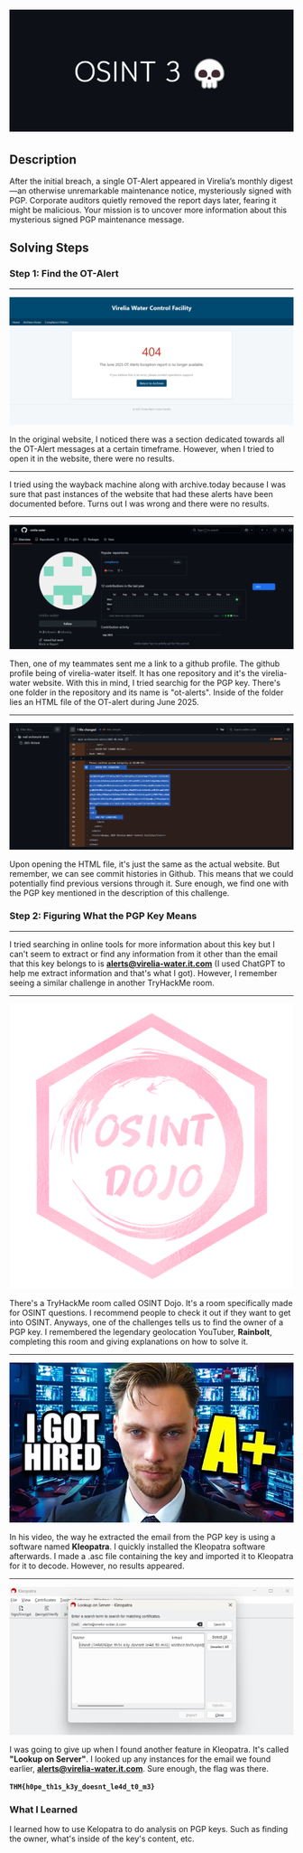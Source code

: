 # ![Title](additional-files/osint3-title.png)

## Description

After the initial breach, a single OT-Alert appeared in Virelia’s monthly digest—an otherwise unremarkable maintenance notice, mysteriously signed with PGP. Corporate auditors quietly removed the report days later, fearing it might be malicious. Your mission is to uncover more information about this mysterious signed PGP maintenance message.

## Solving Steps

### Step 1: Find the OT-Alert

---

![Website Preview](additional-files/website-preview.png)

In the original website, I noticed there was a section dedicated towards all the OT-Alert messages at a certain timeframe. However, when I tried to open it in the website, there were no results.

---

I tried using the wayback machine along with archive.today because I was sure that past instances of the website that had these alerts have been documented before. Turns out I was wrong and there were no results.

---

![Github Profile](additional-files/github-profile.png)

Then, one of my teammates sent me a link to a github profile. The github profile being of virelia-water itself. It has one repository and it's the virelia-water website. With this in mind, I tried searchig for the PGP key. There's one folder in the repository and its name is "ot-alerts". Inside of the folder lies an HTML file of the OT-alert during June 2025.

---

![PGP Key](additional-files/pgp-key.png)

Upon opening the HTML file, it's just the same as the actual website. But remember, we can see commit histories in Github. This means that we could potentially find previous versions through it. Sure enough, we find one with the PGP key mentioned in the description of this challenge.

### Step 2: Figuring What the PGP Key Means

---

I tried searching in online tools for more information about this key but I can't seem to extract or find any information from it other than the email that this key belongs to is <b>alerts@virelia-water.it.com</b> (I used ChatGPT to help me extract information and that's what I got). However, I remember seeing a similar challenge in another TryHackMe room.

---

![OSINT Dojo](additional-files/osint-dojo-logo.png)

There's a TryHackMe room called OSINT Dojo. It's a room specifically made for OSINT questions. I recommend people to check it out if they want to get into OSINT. Anyways, one of the challenges tells us to find the owner of a PGP key. I remembered the legendary geolocation YouTuber, <b>Rainbolt</b>, completing this room and giving explanations on how to solve it.

---

[![Rainbolt's Video](additional-files/rainbolt.png)](https://www.youtube.com/watch?v=YOUTUBE_VIDEO_ID_HERE)

In his video, the way he extracted the email from the PGP key is using a software named <b>Kleopatra</b>. I quickly installed the Kleopatra software afterwards. I made a .asc file containing the key and imported it to Kleopatra for it to decode. However, no results appeared.

---

![Flag](additional-files/flag.png)

I was going to give up when I found another feature in Kleopatra. It's called <b>"Lookup on Server"</b>. I looked up any instances for the email we found earlier, <b>alerts@virelia-water.it.com</b>. Sure enough, the flag was there.

**`THM{h0pe_th1s_k3y_doesnt_le4d_t0_m3}`**

### What I Learned

I learned how to use Kelopatra to do analysis on PGP keys. Such as finding the owner, what's inside of the key's content, etc.
